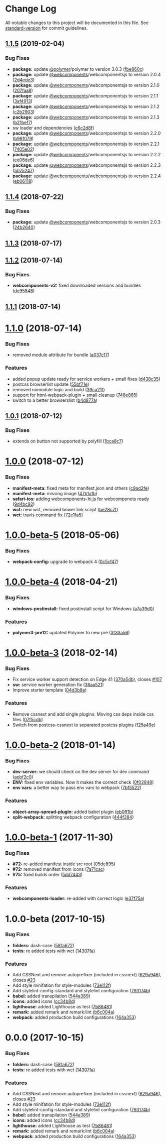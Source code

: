 # Change Log

All notable changes to this project will be documented in this file. See [standard-version](https://github.com/conventional-changelog/standard-version) for commit guidelines.

<a name="1.1.5"></a>
## [1.1.5](https://github.com/PolymerX/polymer-skeleton/compare/v1.1.4...v1.1.5) (2019-02-04)


### Bug Fixes

* **package:** update [@polymer](https://github.com/polymer)/polymer to version 3.0.3 ([fbe860c](https://github.com/PolymerX/polymer-skeleton/commit/fbe860c))
* **package:** update [@webcomponents](https://github.com/webcomponents)/webcomponentsjs to version 2.0.4 ([2d4ede3](https://github.com/PolymerX/polymer-skeleton/commit/2d4ede3))
* **package:** update [@webcomponents](https://github.com/webcomponents)/webcomponentsjs to version 2.1.0 ([207faa8](https://github.com/PolymerX/polymer-skeleton/commit/207faa8))
* **package:** update [@webcomponents](https://github.com/webcomponents)/webcomponentsjs to version 2.1.1 ([3af4913](https://github.com/PolymerX/polymer-skeleton/commit/3af4913))
* **package:** update [@webcomponents](https://github.com/webcomponents)/webcomponentsjs to version 2.1.2 ([c2b2903](https://github.com/PolymerX/polymer-skeleton/commit/c2b2903))
* **package:** update [@webcomponents](https://github.com/webcomponents)/webcomponentsjs to version 2.1.3 ([b21bef7](https://github.com/PolymerX/polymer-skeleton/commit/b21bef7))
* sw loader and dependencies ([c6c2d8f](https://github.com/PolymerX/polymer-skeleton/commit/c6c2d8f))
* **package:** update [@webcomponents](https://github.com/webcomponents)/webcomponentsjs to version 2.2.0 ([b961079](https://github.com/PolymerX/polymer-skeleton/commit/b961079))
* **package:** update [@webcomponents](https://github.com/webcomponents)/webcomponentsjs to version 2.2.1 ([7405e02](https://github.com/PolymerX/polymer-skeleton/commit/7405e02))
* **package:** update [@webcomponents](https://github.com/webcomponents)/webcomponentsjs to version 2.2.2 ([ee06de6](https://github.com/PolymerX/polymer-skeleton/commit/ee06de6))
* **package:** update [@webcomponents](https://github.com/webcomponents)/webcomponentsjs to version 2.2.3 ([5075247](https://github.com/PolymerX/polymer-skeleton/commit/5075247))
* **package:** update [@webcomponents](https://github.com/webcomponents)/webcomponentsjs to version 2.2.4 ([eb06118](https://github.com/PolymerX/polymer-skeleton/commit/eb06118))



<a name="1.1.4"></a>
## [1.1.4](https://github.com/PolymerX/polymer-skeleton/compare/v1.1.3...v1.1.4) (2018-07-22)


### Bug Fixes

* **package:** update [@webcomponents](https://github.com/webcomponents)/webcomponentsjs to version 2.0.3 ([24b2640](https://github.com/PolymerX/polymer-skeleton/commit/24b2640))



<a name="1.1.3"></a>
## [1.1.3](https://github.com/PolymerX/polymer-skeleton/compare/v1.1.2...v1.1.3) (2018-07-17)



<a name="1.1.2"></a>
## [1.1.2](https://github.com/PolymerX/polymer-skeleton/compare/v1.1.1...v1.1.2) (2018-07-14)


### Bug Fixes

* **webcomponents-v2:** fixed downloaded versions and bundles ([de95848](https://github.com/PolymerX/polymer-skeleton/commit/de95848))



<a name="1.1.1"></a>
## [1.1.1](https://github.com/PolymerX/polymer-skeleton/compare/v1.1.0...v1.1.1) (2018-07-14)



<a name="1.1.0"></a>
# [1.1.0](https://github.com/PolymerX/polymer-skeleton/compare/v1.0.1...v1.1.0) (2018-07-14)


### Bug Fixes

* removed module attribute for bundle ([a037c17](https://github.com/PolymerX/polymer-skeleton/commit/a037c17))


### Features

* added popup update ready for service workers + small fixes ([d438c35](https://github.com/PolymerX/polymer-skeleton/commit/d438c35))
* postcss browserlist update ([55bf71e](https://github.com/PolymerX/polymer-skeleton/commit/55bf71e))
* removed nomodule logic and build ([39ca21f](https://github.com/PolymerX/polymer-skeleton/commit/39ca21f))
* support for html-webpack-plugin + small cleanup ([748e865](https://github.com/PolymerX/polymer-skeleton/commit/748e865))
* switch to a better browserslist ([b4d877a](https://github.com/PolymerX/polymer-skeleton/commit/b4d877a))



<a name="1.0.1"></a>
## [1.0.1](https://github.com/PolymerX/polymer-skeleton/compare/v1.0.0...v1.0.1) (2018-07-12)


### Bug Fixes

* extends on button not supported by polyfill ([1bca8c7](https://github.com/PolymerX/polymer-skeleton/commit/1bca8c7))



<a name="1.0.0"></a>
# [1.0.0](https://github.com/PolymerX/polymer-skeleton/compare/v1.0.0-beta-5...v1.0.0) (2018-07-12)


### Bug Fixes

* **manifest-meta:** fixed meta for manifest.json and others ([c9ad2fe](https://github.com/PolymerX/polymer-skeleton/commit/c9ad2fe))
* **manifest-meta:** missing image ([47b1a1b](https://github.com/PolymerX/polymer-skeleton/commit/47b1a1b))
* **safari-ios:** adding webcomponents-hi.js for webcomponets ready ([9d4bc92](https://github.com/PolymerX/polymer-skeleton/commit/9d4bc92))
* **wct:** new wct, removed bower link script ([be28c7f](https://github.com/PolymerX/polymer-skeleton/commit/be28c7f))
* **wct:** travis command fix ([72e1fa5](https://github.com/PolymerX/polymer-skeleton/commit/72e1fa5))



<a name="1.0.0-beta-5"></a>
# [1.0.0-beta-5](https://github.com/PolymerX/polymer-skeleton/compare/v1.0.0-beta-4...v1.0.0-beta-5) (2018-05-06)


### Bug Fixes

* **webpack-config:** upgrade to webpack 4 ([0c5cf47](https://github.com/PolymerX/polymer-skeleton/commit/0c5cf47))



<a name="1.0.0-beta-4"></a>
# [1.0.0-beta-4](https://github.com/PolymerX/polymer-skeleton/compare/v1.0.0-beta-3...v1.0.0-beta-4) (2018-04-21)


### Bug Fixes

* **windows-postinstall:** fixed postinstall script for Windows ([a7a39d0](https://github.com/PolymerX/polymer-skeleton/commit/a7a39d0))


### Features

* **polymer3-pre12:** updated Polymer to new pre ([3f33a56](https://github.com/PolymerX/polymer-skeleton/commit/3f33a56))



<a name="1.0.0-beta-3"></a>
# [1.0.0-beta-3](https://github.com/PolymerX/polymer-skeleton/compare/v1.0.0-beta-2...v1.0.0-beta-3) (2018-02-14)


### Bug Fixes

* Fix service worker support  detection on Edge 41 ([370a5db](https://github.com/PolymerX/polymer-skeleton/commit/370a5db)), closes [#107](https://github.com/PolymerX/polymer-skeleton/issues/107)
* **sw:** service worker generation fix ([36aa521](https://github.com/PolymerX/polymer-skeleton/commit/36aa521))
* Improve starter template ([04d3b8e](https://github.com/PolymerX/polymer-skeleton/commit/04d3b8e))


### Features

* Remove cssnext and add single plugins. Moving css deps inside css files ([07f5cdb](https://github.com/PolymerX/polymer-skeleton/commit/07f5cdb))
* Switch from postcss-cssnext to separated postcss plugins ([f25a49e](https://github.com/PolymerX/polymer-skeleton/commit/f25a49e))



<a name="1.0.0-beta-2"></a>
# [1.0.0-beta-2](https://github.com/PolymerX/polymer-skeleton/compare/v1.0.0-beta-1...v1.0.0-beta-2) (2018-01-14)


### Bug Fixes

* **dev-server:** we should check on the dev server for dev command ([aebf2c0](https://github.com/PolymerX/polymer-skeleton/commit/aebf2c0))
* **ENV:** fixed env variables. Now it makes the correct check ([0f02848](https://github.com/PolymerX/polymer-skeleton/commit/0f02848))
* **env vars:** a better way to pass env vars to webpack ([7bf5522](https://github.com/PolymerX/polymer-skeleton/commit/7bf5522))


### Features

* **object-array-spread-plugin:** added babel plugin ([eb0ff1b](https://github.com/PolymerX/polymer-skeleton/commit/eb0ff1b))
* **split-webpack:** splitting webpack configuration ([444f284](https://github.com/PolymerX/polymer-skeleton/commit/444f284))



<a name="1.0.0-beta-1"></a>
# [1.0.0-beta-1](https://github.com/PolymerX/polymer-skeleton/compare/v1.0.0-beta...v1.0.0-beta-1) (2017-11-30)


### Bug Fixes

* **#72:** re-added manifest inside src root  ([05de895](https://github.com/PolymerX/polymer-skeleton/commit/05de895))
* **#72:** removed manifest from icons ([7a71cac](https://github.com/PolymerX/polymer-skeleton/commit/7a71cac))
* **#75:** fixed builds order ([5dd7443](https://github.com/PolymerX/polymer-skeleton/commit/5dd7443))


### Features

* **webcomponents-loader:** re-added with correct logic ([e37f75a](https://github.com/PolymerX/polymer-skeleton/commit/e37f75a))



<a name="1.0.0-beta"></a>
# 1.0.0-beta (2017-10-15)


### Bug Fixes

* **folders:** dash-case ([581a672](https://github.com/PolymerX/polymer-skeleton/commit/581a672))
* **tests:** re added tests with wct ([14307fa](https://github.com/PolymerX/polymer-skeleton/commit/14307fa))


### Features

* Add CSSNext and remove autoprefixer (included in cssnext) ([629a946](https://github.com/PolymerX/polymer-skeleton/commit/629a946)), closes [#23](https://github.com/PolymerX/polymer-skeleton/issues/23)
* Add style minifation for style-modules ([73e112f](https://github.com/PolymerX/polymer-skeleton/commit/73e112f))
* Add stylelint-config-standard and stylelint configuration ([793174b](https://github.com/PolymerX/polymer-skeleton/commit/793174b))
* **babel:** added transpilation ([544a389](https://github.com/PolymerX/polymer-skeleton/commit/544a389))
* **icons:** added icons ([cc34b8d](https://github.com/PolymerX/polymer-skeleton/commit/cc34b8d))
* **lighthouse:** added Lighthouse as test ([7b86481](https://github.com/PolymerX/polymer-skeleton/commit/7b86481))
* **remark:** added remark and remark:lint ([b6c004a](https://github.com/PolymerX/polymer-skeleton/commit/b6c004a))
* **webpack:** added production build configurations ([164a353](https://github.com/PolymerX/polymer-skeleton/commit/164a353))



<a name="0.0.0"></a>
# 0.0.0 (2017-10-15)


### Bug Fixes

* **folders:** dash-case ([581a672](https://github.com/PolymerX/polymer-skeleton/commit/581a672))
* **tests:** re added tests with wct ([14307fa](https://github.com/PolymerX/polymer-skeleton/commit/14307fa))


### Features

* Add CSSNext and remove autoprefixer (included in cssnext) ([629a946](https://github.com/PolymerX/polymer-skeleton/commit/629a946)), closes [#23](https://github.com/PolymerX/polymer-skeleton/issues/23)
* Add style minifation for style-modules ([73e112f](https://github.com/PolymerX/polymer-skeleton/commit/73e112f))
* Add stylelint-config-standard and stylelint configuration ([793174b](https://github.com/PolymerX/polymer-skeleton/commit/793174b))
* **babel:** added transpilation ([544a389](https://github.com/PolymerX/polymer-skeleton/commit/544a389))
* **icons:** added icons ([cc34b8d](https://github.com/PolymerX/polymer-skeleton/commit/cc34b8d))
* **lighthouse:** added Lighthouse as test ([7b86481](https://github.com/PolymerX/polymer-skeleton/commit/7b86481))
* **remark:** added remark and remark:lint ([b6c004a](https://github.com/PolymerX/polymer-skeleton/commit/b6c004a))
* **webpack:** added production build configurations ([164a353](https://github.com/PolymerX/polymer-skeleton/commit/164a353))
